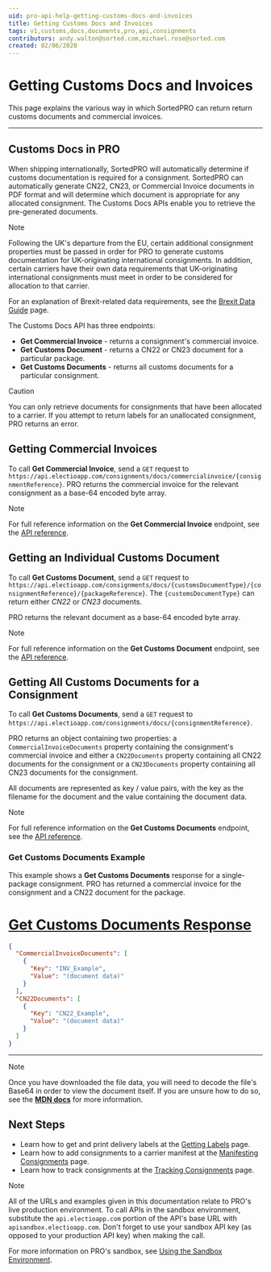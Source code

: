 ```yaml
---
uid: pro-api-help-getting-customs-docs-and-invoices
title: Getting Customs Docs and Invoices
tags: v1,customs,docs,documents,pro,api,consignments
contributors: andy.walton@sorted.com,michael.rose@sorted.com
created: 02/06/2020
---
```

# Getting Customs Docs and Invoices

This page explains the various way in which SortedPRO can return return customs documents and commercial invoices.

---

## Customs Docs in PRO

When shipping internationally, SortedPRO will automatically determine if customs documentation is required for a consignment. SortedPRO can automatically generate CN22, CN23, or Commercial Invoice documents in PDF format and will determine which document is appropriate for any allocated consignment. The Customs Docs APIs enable you to retrieve the pre-generated documents.

> [!NOTE]
> Following the UK's departure from the EU, certain additional consignment properties must be passed in order for PRO to generate customs documentation for UK-originating international consignments. In addition, certain carriers have their own data requirements that UK-originating international consignments must meet in order to be considered for allocation to that carrier.
> 
> For an explanation of Brexit-related data requirements, see the [Brexit Data Guide](/pro/how-to/brexit-guide.html) page.

The Customs Docs API has three endpoints:

* **Get Commercial Invoice** - returns a consignment's commercial invoice.
* **Get Customs Document** - returns a CN22 or CN23 document for a particular package.
* **Get Customs Documents** - returns all customs documents for a particular consignment.

> [!CAUTION]
>
> You can only retrieve documents for consignments that have been allocated to a carrier. If you attempt to return labels for an unallocated consignment, PRO returns an error.

## Getting Commercial Invoices

To call **Get Commercial Invoice**, send a `GET` request to `https://api.electioapp.com/consignments/docs/commercialinvoice/{consignmentReference}`. PRO returns the commercial invoice for the relevant consignment as a base-64 encoded byte array.

> [!NOTE]
>
> For full reference information on the **Get Commercial Invoice** endpoint, see the [API reference](https://docs.electioapp.com/#/api/GetCommercialInvoice).

## Getting an Individual Customs Document

To call **Get Customs Document**, send a `GET` request to `https://api.electioapp.com/consignments/docs/{customsDocumentType}/{consignmentReference}/{packageReference}`. The `{customsDocumentType}` can return either _CN22_ or _CN23_ documents.

PRO returns the relevant document as a base-64 encoded byte array.

> [!NOTE]
>
> For full reference information on the **Get Customs Document** endpoint, see the [API reference](https://docs.electioapp.com/#/api/GetCustomsDocument).

## Getting All Customs Documents for a Consignment

To call **Get Customs Documents**, send a `GET` request to `https://api.electioapp.com/consignments/docs/{consignmentReference}`.

PRO returns an object containing two properties: a `CommercialInvoiceDocuments` property containing the consignment's commercial invoice and either a `CN22Documents` property containing all CN22 documents for the consignment or a `CN23Documents` property containing all CN23 documents for the consignment.

All documents are represented as key / value pairs, with the key as the filename for the document and the value containing the document data.

> [!NOTE]
>
> For full reference information on the **Get Customs Documents** endpoint, see the [API reference](https://docs.electioapp.com/#/api/GetCustomsDocuments).

### Get Customs Documents Example

This example shows a **Get Customs Documents** response for a single-package consignment. PRO has returned a commercial invoice for the consignment and a CN22 document for the package.

# [Get Customs Documents Response](#tab/get-customs-documents-response)

```json
{
  "CommercialInvoiceDocuments": [
    {
      "Key": "INV_Example",
      "Value": "(document data)"
    }
  ],
  "CN22Documents": [
    {
      "Key": "CN22_Example",
      "Value": "(document data)"
    }
  ]
}
```
---

> [!NOTE]
>
> Once you have downloaded the file data, you will need to decode the file's Base64 in order to view the document itself. If you are unsure how to do so, see the **[MDN docs](https://developer.mozilla.org/en-US/docs/Web/API/WindowBase64/Base64_encoding_and_decoding)** for more information.

## Next Steps

* Learn how to get and print delivery labels at the [Getting Labels](/pro/api/help/getting_labels.html) page.
* Learn how to add consignments to a carrier manifest at the [Manifesting Consignments](/pro/api/help/manifesting_consignments.html) page.
* Learn how to track consignments at the [Tracking Consignments](/pro/api/help/tracking_consignments.html) page.

> [!NOTE]
>
> All of the URLs and examples given in this documentation relate to PRO's live production environment. To call APIs in the sandbox environment, substitute the `api.electioapp.com` portion of the API's base URL with `apisandbox.electioapp.com`. Don't forget to use your sandbox API key (as opposed to your production API key) when making the call.
>
> For more information on PRO's sandbox, see [Using the Sandbox Environment](/pro/api/help/introduction.html#using-the-sandbox-environment).